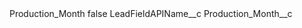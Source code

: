 <?xml version="1.0" encoding="UTF-8"?>
<CustomMetadata xmlns="http://soap.sforce.com/2006/04/metadata" xmlns:xsi="http://www.w3.org/2001/XMLSchema-instance" xmlns:xsd="http://www.w3.org/2001/XMLSchema">
    <label>Production_Month</label>
    <protected>false</protected>
    <values>
        <field>LeadFieldAPIName__c</field>
        <value xsi:type="xsd:string">Production_Month__c</value>
    </values>
</CustomMetadata>
